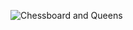 ![Chessboard and Queens](https://github.com/VanHoang110802/Competitive_Programming/assets/108053955/c5d8dab9-220f-44fe-b5ee-a54161f4dd38)
